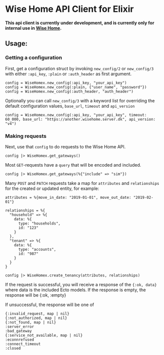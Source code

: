 # Wise Home API Client for Elixir

**This api client is currently under development, and is currently only for internal use in [Wise Home](https://wisehome.dk).**


## Usage:

### Getting a configuration

First, get a configuration struct by invoking `new_config/2` or `new_config/3` with either `:api_key`, `:plain` or `:auth_header` as first argument.

```
config = WiseHomex.new_config(:api_key, "your_api_key")
config = WiseHomex.new_config(:plain, {"user_name", "password"})
config = WiseHomex.new_config(:auth_header, "auth_header")
```

Optionally you can call `new_config/3` with a keyword list for overriding the default configuration values, `base_url`, `timeout` and `api_version`

```
config = WiseHomex.new_config(:api_key, "your_api_key", timeout: 60_000, base_url: "https://another.wisehome.server.dk", api_version: "v4")
```

### Making requests

Next, use that `config` to do requests to the Wise Home API.

```
config |> WiseHomex.get_gateways()
```

Most `GET`-requests have a `query` that will be encoded and included.

```
config |> WiseHomex.get_gateways(%{"include" => "sim"})
```

Many `POST` and `PATCH` requests take a map for `attributes` and `relationships` for the created or updated entity, for example:

```
attributes = %{move_in_date: "2019-01-01", move_out_date: "2019-02-01"}

relationships = %{
  "household" => %{
    data: %{
      type: "households",
      id: "123"
    }
  },
  "tenant" => %{
    data: %{
      type: "accounts",
      id: "987"
    }
  }
}

config |> WiseHomex.create_tenancy(attributes, relationships)
```

If the request is successful, you will receive a response of the `{:ok, data}` where data is the included Ecto models. If the response is empty, the response will be {:ok, :empty}

If unsuccessful, the response will be one of

```
{:invalid_request, map | nil}
{:not_authorized, map | nil}
{:not_found, map | nil}
:server_error
:bad_gateway
{:service_not_available, map | nil}
:econnrefused
:connect_timeout
:closed
```
